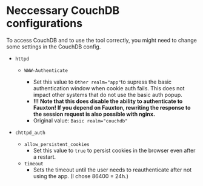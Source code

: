 # Neccessary CouchDB configurations

To access CouchDB and to use the tool correctly, you might need to change some settings in the CouchDB config.

- `httpd`

  - `WWW-Authenticate`

    - Set this value to `Other realm="app"`to supress the basic authentication window when cookie auth fails. This does not impact other systems that do not use the basic auth popup.
    - **!!! Note that this does disable the ability to authenticate to Fauxton! If you depend on Fauxton, rewriting the response to the session request is also possible with nginx.**
    - Original value: `Basic realm="couchdb"`

- `chttpd_auth`
  - `allow_persistent_cookies`
    - Set this value to `true` to persist cookies in the browser even after a restart.
  - `timeout`
    - Sets the timeout until the user needs to reauthenticate after not using the app. (I chose 86400 = 24h.)
